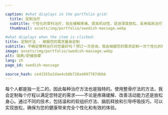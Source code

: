 ```yaml
---

caption: #what displays in the portfolio grid:
  title: 定制治疗
  subtitle: 个性化的骨科治疗，旨在缓解疼痛、提高机动性，促进深度放松，采用临床治疗方法。
  thumbnail: assets/img/portfolio/swedish-massage.webp

#what displays when the item is clicked:
title: 定制疗法 - 根据您的需求量身定制
subtitle: 不确定哪种治疗对您最好吗？预订一次咨询，我会根据您的需求定制一次个性化的疗程，无论是疼痛缓解、运动改善，还是采用临床方法进行深度放松。
image: assets/img/portfolio/swedish-massage.webp
alt: 瑞典/舒缓按摩
lang: zh
page_id: swedish-massage

source_hash: ce41555e2dae4cb8b728ad497787dbbb
---
```

每个人都是独一无二的，因此每种治疗方法也是独特的。使用整骨疗法的方法，我会定制每个疗程以满足您特定的需求——不论是疼痛缓解、改善活动能力还是放松身心。通过不同的技术，包括温和的软组织疗法、膈肌释放和引导呼吸技巧，可以实现放松，确保为您的健康带来完全个性化和有效的体验。